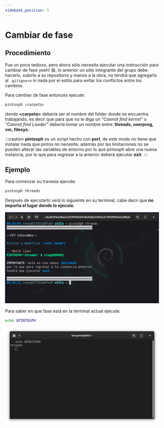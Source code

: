 ```yaml
---
sidebase_position: 3
---
```

# Cambiar de fase

## Procedimiento

Fue un poco tedioso, pero ahora sólo necesita ejecutar una instrucción para cambiar de fase yeeh! :smile:, lo anterior un sólo integrante del grupo debe hacerlo, subirlo a su repositorio y manos a la obra, no tendrá que agregarlo al `.gitignore` ni nada por el estilo para evitar los conflictos entre los cambios.

Para cambiar de fase entonces ejecute:

```bash
pintosph <carpeta>
```

donde **&#x3C;carpeta&#x3E;** debería ser el nombre del folder donde se encuentra trabajando, es decir que para que no le diga un _"Cannot find kernel"_ o _"Cannot find Loader"_ debería tomar un nombre entre: **threads, userprog, vm, filesys.**

:::caution
**pintosph** es un script hecho con **perl**, de este modo no tiene que instalar nada que pintos no necesite, además por las limitaciones no se pueden alterar las variables de entorno por lo que pintosph abre una nueva instancia, por lo que para regresar a la anterior deberá ejecutar **exit**.
:::

## Ejemplo

Para comenzar su travesía ejecute:

```bash
pintosph threads
```

Después de ejecutarlo verá lo siguiente en su terminal, cabe decir que **no importa el lugar donde lo ejecute.**

![image](assets/change-phase.png)

Para saber en que fase está en la terminal actual ejecute:

```bash
echo $PINTOSPH
```

![image](assets/check-current-phase.png)
